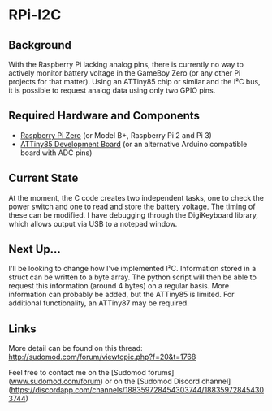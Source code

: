 # RPi-I2C

Background
----------
With the Raspberry Pi lacking analog pins, there is currently no way to actively monitor battery voltage in the GameBoy Zero (or any other Pi projects for that matter). Using an ATTiny85 chip or similar and the I²C bus, it is possible to request analog data using only two GPIO pins.

Required Hardware and Components
--------------------------------
- [Raspberry Pi Zero](https://www.raspberrypi.org/products/pi-zero/) (or Model B+, Raspberry Pi 2 and Pi 3)
- [ATTiny85 Development Board](http://digistump.com/products/1) (or an alternative Arduino compatible board with ADC pins)

Current State
-------------
At the moment, the C code creates two independent tasks, one to check the power switch and one to read and store the battery voltage. The timing of these can be modified. I have debugging through the DigiKeyboard library, which allows output via USB to a notepad window.

Next Up...
-------------
I'll be looking to change how I've implemented I²C. Information stored in a struct can be written to a byte array. The python script will then be able to request this information (around 4 bytes) on a regular basis. More information can probably be added, but the ATTiny85 is limited. For additional functionality, an ATTiny87 may be required.

Links
-----
More detail can be found on this thread:
http://sudomod.com/forum/viewtopic.php?f=20&t=1768

Feel free to contact me on the [Sudomod forums] (www.sudomod.com/forum) or on the [Sudomod Discord channel] (https://discordapp.com/channels/188359728454303744/188359728454303744)
